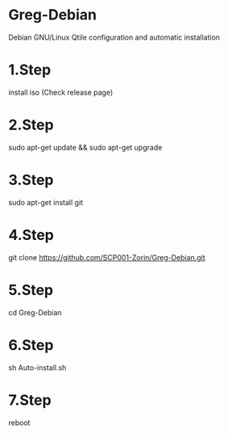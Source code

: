 # Greg-Debian
Debian GNU/Linux Qtile configuration and automatic installation

# 1.Step
install iso (Check release page)

# 2.Step 
sudo apt-get update && sudo apt-get upgrade 

# 3.Step
sudo apt-get install git

# 4.Step
git clone https://github.com/SCP001-Zorin/Greg-Debian.git

# 5.Step
cd Greg-Debian

# 6.Step
sh Auto-install.sh
 
 # 7.Step
 
 reboot
